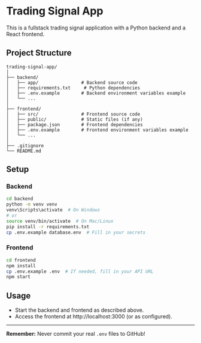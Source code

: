 # Trading Signal App

This is a fullstack trading signal application with a Python backend and a React frontend.

## Project Structure

```
trading-signal-app/
│
├── backend/
│   ├── app/                # Backend source code
│   ├── requirements.txt     # Python dependencies
│   ├── .env.example        # Backend environment variables example
│   └── ...
│
├── frontend/
│   ├── src/                # Frontend source code
│   ├── public/             # Static files (if any)
│   ├── package.json        # Frontend dependencies
│   ├── .env.example        # Frontend environment variables example
│   └── ...
│
├── .gitignore
└── README.md
```

## Setup

### Backend
```bash
cd backend
python -m venv venv
venv\Scripts\activate  # On Windows
# or
source venv/bin/activate  # On Mac/Linux
pip install -r requirements.txt
cp .env.example database.env  # Fill in your secrets
```

### Frontend
```bash
cd frontend
npm install
cp .env.example .env  # If needed, fill in your API URL
npm start
```

## Usage
- Start the backend and frontend as described above.
- Access the frontend at http://localhost:3000 (or as configured).

---

**Remember:** Never commit your real `.env` files to GitHub! 